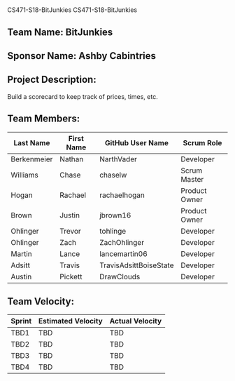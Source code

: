 #
CS471-S18-BitJunkies
CS471-S18-BitJunkies

## Team Name: BitJunkies

## Sponsor Name: Ashby Cabintries 

## Project Description:
Build a scorecard to keep track of prices, times, etc. 

## Team Members:

Last Name       | First Name      | GitHub User Name       | Scrum Role
--------------- | --------------- | ---------------------- | ---------------
Berkenmeier     | Nathan          | NarthVader             | Developer
Williams        | Chase           | chaselw                | Scrum Master
Hogan           | Rachael         | rachaelhogan           | Product Owner
Brown           | Justin          | jbrown16               | Product Owner
Ohlinger        | Trevor          | tohlinge               | Developer
Ohlinger        | Zach            | ZachOhlinger           | Developer
Martin          | Lance           | lancemartin06          | Developer
Adsitt		| Travis	  | TravisAdsittBoiseState | Developer
Austin          | Pickett         | DrawClouds             | Developer

## Team Velocity:

Sprint | Estimated Velocity | Actual Velocity
------ | ------------------ | ---------------
TBD1   | TBD                | TBD
TBD2   | TBD                | TBD
TBD3   | TBD                | TBD
TBD4   | TBD                | TBD

